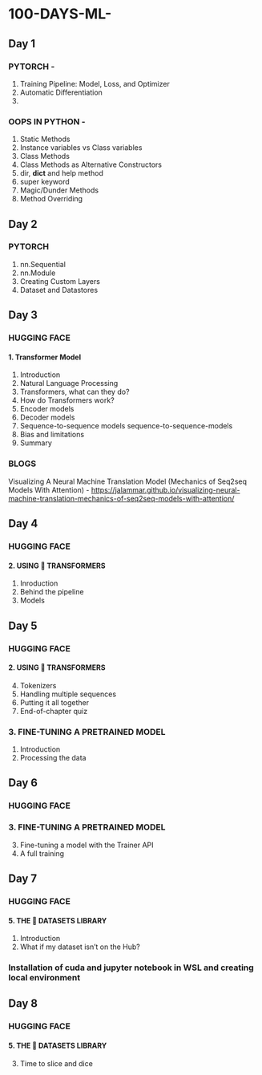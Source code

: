 # 100-DAYS-ML-

## Day 1
### PYTORCH -
1. Training Pipeline: Model, Loss, and Optimizer
2. Automatic Differentiation
3. 

### OOPS IN PYTHON -
1. Static Methods
2. Instance variables vs Class variables
3. Class Methods
4. Class Methods as Alternative Constructors
5. dir, __dict__ and help method
6. super keyword
7. Magic/Dunder Methods
8. Method Overriding

## Day 2
### PYTORCH 
1. nn.Sequential
2. nn.Module
3. Creating Custom Layers
4. Dataset and Datastores

## Day 3
### HUGGING FACE 
#### 1. Transformer Model
1. Introduction
2. Natural Language Processing
3. Transformers, what can they do?
4. How do Transformers work?
5. Encoder models
6. Decoder models
7. Sequence-to-sequence models sequence-to-sequence-models
8. Bias and limitations
9. Summary
### BLOGS
Visualizing A Neural Machine Translation Model (Mechanics of Seq2seq Models With Attention) - https://jalammar.github.io/visualizing-neural-machine-translation-mechanics-of-seq2seq-models-with-attention/

## Day 4
### HUGGING FACE
#### 2. USING 🤗 TRANSFORMERS
1. Inroduction
2. Behind the pipeline
3. Models

## Day 5
### HUGGING FACE
#### 2. USING 🤗 TRANSFORMERS
4. Tokenizers
5. Handling multiple sequences
6. Putting it all together
7. End-of-chapter quiz
### 3. FINE-TUNING A PRETRAINED MODEL
1. Introduction
2. Processing the data

## Day 6
### HUGGING FACE
### 3. FINE-TUNING A PRETRAINED MODEL
3. Fine-tuning a model with the Trainer API
4. A full training
   
## Day 7
### HUGGING FACE
#### 5. THE 🤗 DATASETS LIBRARY
1. Introduction
2. What if my dataset isn’t on the Hub?

### Installation of cuda and jupyter notebook in WSL and creating local environment

## Day 8
### HUGGING FACE
#### 5. THE 🤗 DATASETS LIBRARY
3. Time to slice and dice
